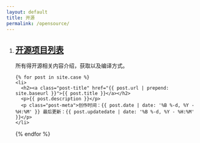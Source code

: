 ```yaml
---
layout: default
title: 开源
permalink: /opensource/
---
```


<ol class="circle-list">
    <li>
      <h2><a class="post-title item-title-top" href="/opensource/">开源项目列表</a></h2>
      <p>所有得开源相关内容介绍，获取以及编译方式。</p>
    </li>
  
    {% for post in site.case %}
    <li>
      <h2><a class="post-title" href="{{ post.url | prepend: site.baseurl }}">{{ post.title }}</a></h2>
      <p>{{ post.description }}</p>
      <p class="post-meta">创作时间：{{ post.date | date: '%B %-d, %Y - %H:%M' }} 最后更新：{{ post.updatedate | date: '%B %-d, %Y - %H:%M' }}</p>
    </li>
  {% endfor %}
</ol>
